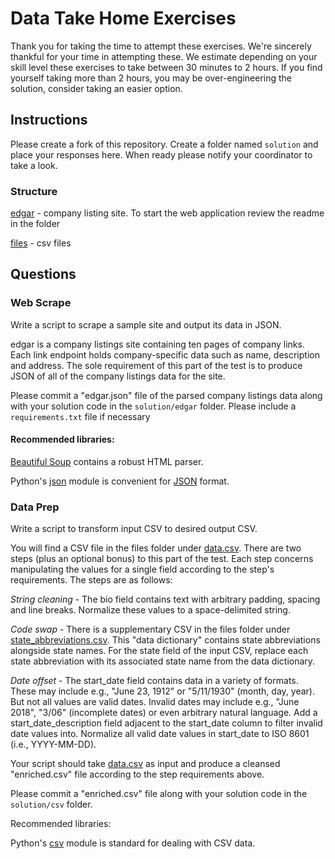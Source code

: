 # Data Take Home Exercises

Thank you for taking the time to attempt these exercises. We're sincerely thankful for your time in attempting these. 
We estimate depending on your skill level these exercises to take between 30 minutes to 2 hours. If you find yourself
taking more than 2 hours, you may be over-engineering the solution, consider taking an easier option.

## Instructions

Please create a fork of this repository. Create a folder named `solution` and place your responses here. When ready please notify
your coordinator to take a look.

### Structure

[edgar](edgar) - company listing site. To start the web application review the readme in the folder

[files](files) - csv files

## Questions

### Web Scrape

Write a script to scrape a sample site and output its data in JSON.

edgar is a company listings site containing ten pages of company links. Each link endpoint holds company-specific data such 
as name, description and address. The sole requirement of this part of the test is to produce JSON of all of the company 
listings data for the site.

Please commit a "edgar.json" file of the parsed company listings data along with your solution code in the `solution/edgar` folder.
Please include a `requirements.txt` file if necessary

#### Recommended libraries: 

[Beautiful Soup](https://www.crummy.com/software/BeautifulSoup/bs4/doc/) contains a robust HTML parser.

Python's [json](https://docs.python.org/2/library/json.html) module is convenient for [JSON](http://json.org) format. 

### Data Prep

Write a script to transform input CSV to desired output CSV. 

You will find a CSV file in the files folder under [data.csv](files/data.csv). There are two steps (plus an optional bonus) to this part of the test. Each step concerns manipulating the values for a single field according to the step's requirements. The steps are as follows:

*String cleaning* - The bio field contains text with arbitrary padding, spacing and line breaks. Normalize these values to a space-delimited string.

*Code swap* - There is a supplementary CSV in the files folder under [state_abbreviations.csv](files/state_abbreviations.csv). This "data dictionary" contains state abbreviations alongside state names. For the state field of the input CSV, replace each state abbreviation with its associated state name from the data dictionary.

*Date offset* - The start_date field contains data in a variety of formats. These may include e.g., "June 23, 1912" or "5/11/1930" (month, day, year). But not all values are valid dates. Invalid dates may include e.g., "June 2018", "3/06" (incomplete dates) or even arbitrary natural language. Add a start_date_description field adjacent to the start_date column to filter invalid date values into. Normalize all valid date values in start_date to ISO 8601 (i.e., YYYY-MM-DD).

Your script should take [data.csv](files/data.csv) as input and produce a cleansed "enriched.csv" file according to the step requirements above. 

Please commit a "enriched.csv" file along with your solution code in the `solution/csv` folder.

Recommended libraries:

Python's [csv](https://docs.python.org/2/library/csv.html) module is standard for dealing with CSV data.


